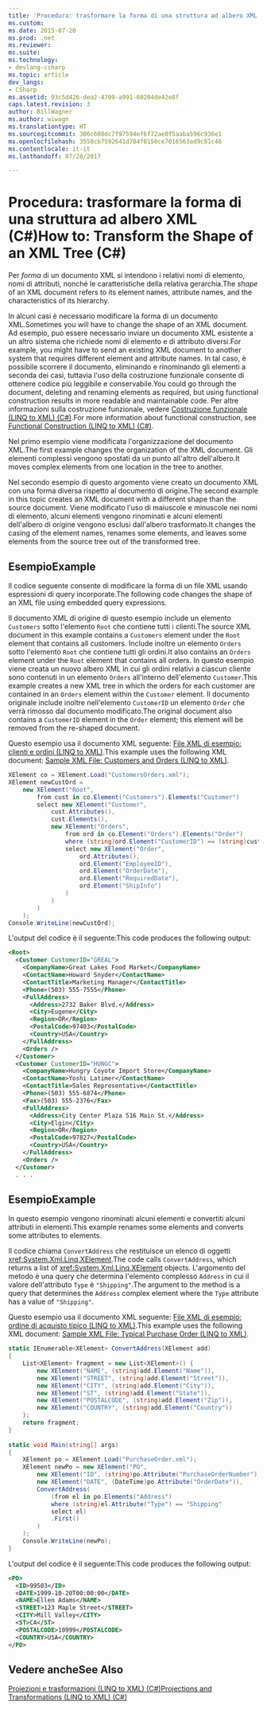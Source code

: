 ```yaml
---
title: 'Procedura: trasformare la forma di una struttura ad albero XML (C#)'
ms.custom: 
ms.date: 2015-07-20
ms.prod: .net
ms.reviewer: 
ms.suite: 
ms.technology:
- devlang-csharp
ms.topic: article
dev_langs:
- CSharp
ms.assetid: 93c5d426-dea2-4709-a991-60204de42e8f
caps.latest.revision: 3
author: BillWagner
ms.author: wiwagn
ms.translationtype: HT
ms.sourcegitcommit: 306c608dc7f97594ef6f72ae0f5aaba596c936e1
ms.openlocfilehash: 3558cb7592641d784f0150ce7016563ad9c81c46
ms.contentlocale: it-it
ms.lasthandoff: 07/28/2017

---
```

# <a name="how-to-transform-the-shape-of-an-xml-tree-c"></a><span data-ttu-id="984f7-102">Procedura: trasformare la forma di una struttura ad albero XML (C#)</span><span class="sxs-lookup"><span data-stu-id="984f7-102">How to: Transform the Shape of an XML Tree (C#)</span></span>
<span data-ttu-id="984f7-103">Per *forma* di un documento XML si intendono i relativi nomi di elemento, nomi di attributi, nonché le caratteristiche della relativa gerarchia.</span><span class="sxs-lookup"><span data-stu-id="984f7-103">The *shape* of an XML document refers to its element names, attribute names, and the characteristics of its hierarchy.</span></span>  
  
 <span data-ttu-id="984f7-104">In alcuni casi è necessario modificare la forma di un documento XML.</span><span class="sxs-lookup"><span data-stu-id="984f7-104">Sometimes you will have to change the shape of an XML document.</span></span> <span data-ttu-id="984f7-105">Ad esempio, può essere necessario inviare un documento XML esistente a un altro sistema che richiede nomi di elemento e di attributo diversi.</span><span class="sxs-lookup"><span data-stu-id="984f7-105">For example, you might have to send an existing XML document to another system that requires different element and attribute names.</span></span> <span data-ttu-id="984f7-106">In tal caso, è possibile scorrere il documento, eliminando e rinominando gli elementi a seconda dei casi, tuttavia l'uso della costruzione funzionale consente di ottenere codice più leggibile e conservabile.</span><span class="sxs-lookup"><span data-stu-id="984f7-106">You could go through the document, deleting and renaming elements as required, but using functional construction results in more readable and maintainable code.</span></span> <span data-ttu-id="984f7-107">Per altre informazioni sulla costruzione funzionale, vedere [Costruzione funzionale (LINQ to XML) (C#)](../../../../csharp/programming-guide/concepts/linq/functional-construction-linq-to-xml.md).</span><span class="sxs-lookup"><span data-stu-id="984f7-107">For more information about functional construction, see [Functional Construction (LINQ to XML) (C#)](../../../../csharp/programming-guide/concepts/linq/functional-construction-linq-to-xml.md).</span></span>  
  
 <span data-ttu-id="984f7-108">Nel primo esempio viene modificata l'organizzazione del documento XML.</span><span class="sxs-lookup"><span data-stu-id="984f7-108">The first example changes the organization of the XML document.</span></span> <span data-ttu-id="984f7-109">Gli elementi complessi vengono spostati da un punto all'altro dell'albero.</span><span class="sxs-lookup"><span data-stu-id="984f7-109">It moves complex elements from one location in the tree to another.</span></span>  
  
 <span data-ttu-id="984f7-110">Nel secondo esempio di questo argomento viene creato un documento XML con una forma diversa rispetto al documento di origine.</span><span class="sxs-lookup"><span data-stu-id="984f7-110">The second example in this topic creates an XML document with a different shape than the source document.</span></span> <span data-ttu-id="984f7-111">Viene modificato l'uso di maiuscole e minuscole nei nomi di elemento, alcuni elementi vengono rinominati e alcuni elementi dell'albero di origine vengono esclusi dall'albero trasformato.</span><span class="sxs-lookup"><span data-stu-id="984f7-111">It changes the casing of the element names, renames some elements, and leaves some elements from the source tree out of the transformed tree.</span></span>  
  
## <a name="example"></a><span data-ttu-id="984f7-112">Esempio</span><span class="sxs-lookup"><span data-stu-id="984f7-112">Example</span></span>  
 <span data-ttu-id="984f7-113">Il codice seguente consente di modificare la forma di un file XML usando espressioni di query incorporate.</span><span class="sxs-lookup"><span data-stu-id="984f7-113">The following code changes the shape of an XML file using embedded query expressions.</span></span>  
  
 <span data-ttu-id="984f7-114">Il documento XML di origine di questo esempio include un elemento `Customers` sotto l'elemento `Root` che contiene tutti i clienti.</span><span class="sxs-lookup"><span data-stu-id="984f7-114">The source XML document in this example contains a `Customers` element under the `Root` element that contains all customers.</span></span> <span data-ttu-id="984f7-115">Include inoltre un elemento `Orders` sotto l'elemento `Root` che contiene tutti gli ordini.</span><span class="sxs-lookup"><span data-stu-id="984f7-115">It also contains an `Orders` element under the `Root` element that contains all orders.</span></span> <span data-ttu-id="984f7-116">In questo esempio viene creata un nuovo albero XML in cui gli ordini relativi a ciascun cliente sono contenuti in un elemento `Orders` all'interno dell'elemento `Customer`.</span><span class="sxs-lookup"><span data-stu-id="984f7-116">This example creates a new XML tree in which the orders for each customer are contained in an `Orders` element within the `Customer` element.</span></span> <span data-ttu-id="984f7-117">Il documento originale include inoltre nell'elemento `CustomerID` un elemento `Order` che verrà rimosso dal documento modificato.</span><span class="sxs-lookup"><span data-stu-id="984f7-117">The original document also contains a `CustomerID` element in the `Order` element; this element will be removed from the re-shaped document.</span></span>  
  
 <span data-ttu-id="984f7-118">Questo esempio usa il documento XML seguente: [File XML di esempio: clienti e ordini (LINQ to XML)](../../../../csharp/programming-guide/concepts/linq/sample-xml-file-customers-and-orders-linq-to-xml-2.md).</span><span class="sxs-lookup"><span data-stu-id="984f7-118">This example uses the following XML document: [Sample XML File: Customers and Orders (LINQ to XML)](../../../../csharp/programming-guide/concepts/linq/sample-xml-file-customers-and-orders-linq-to-xml-2.md).</span></span>  
  
```csharp  
XElement co = XElement.Load("CustomersOrders.xml");  
XElement newCustOrd =  
    new XElement("Root",  
        from cust in co.Element("Customers").Elements("Customer")  
        select new XElement("Customer",  
            cust.Attributes(),  
            cust.Elements(),  
            new XElement("Orders",  
                from ord in co.Element("Orders").Elements("Order")  
                where (string)ord.Element("CustomerID") == (string)cust.Attribute("CustomerID")  
                select new XElement("Order",  
                    ord.Attributes(),  
                    ord.Element("EmployeeID"),  
                    ord.Element("OrderDate"),  
                    ord.Element("RequiredDate"),  
                    ord.Element("ShipInfo")  
                )  
            )  
        )  
    );  
Console.WriteLine(newCustOrd);  
```  
  
 <span data-ttu-id="984f7-119">L'output del codice è il seguente:</span><span class="sxs-lookup"><span data-stu-id="984f7-119">This code produces the following output:</span></span>  
  
```xml  
<Root>  
  <Customer CustomerID="GREAL">  
    <CompanyName>Great Lakes Food Market</CompanyName>  
    <ContactName>Howard Snyder</ContactName>  
    <ContactTitle>Marketing Manager</ContactTitle>  
    <Phone>(503) 555-7555</Phone>  
    <FullAddress>  
      <Address>2732 Baker Blvd.</Address>  
      <City>Eugene</City>  
      <Region>OR</Region>  
      <PostalCode>97403</PostalCode>  
      <Country>USA</Country>  
    </FullAddress>  
    <Orders />  
  </Customer>  
  <Customer CustomerID="HUNGC">  
    <CompanyName>Hungry Coyote Import Store</CompanyName>  
    <ContactName>Yoshi Latimer</ContactName>  
    <ContactTitle>Sales Representative</ContactTitle>  
    <Phone>(503) 555-6874</Phone>  
    <Fax>(503) 555-2376</Fax>  
    <FullAddress>  
      <Address>City Center Plaza 516 Main St.</Address>  
      <City>Elgin</City>  
      <Region>OR</Region>  
      <PostalCode>97827</PostalCode>  
      <Country>USA</Country>  
    </FullAddress>  
    <Orders />  
  </Customer>  
  . . .  
```  
  
## <a name="example"></a><span data-ttu-id="984f7-120">Esempio</span><span class="sxs-lookup"><span data-stu-id="984f7-120">Example</span></span>  
 <span data-ttu-id="984f7-121">In questo esempio vengono rinominati alcuni elementi e convertiti alcuni attributi in elementi.</span><span class="sxs-lookup"><span data-stu-id="984f7-121">This example renames some elements and converts some attributes to elements.</span></span>  
  
 <span data-ttu-id="984f7-122">Il codice chiama `ConvertAddress` che restituisce un elenco di oggetti <xref:System.Xml.Linq.XElement>.</span><span class="sxs-lookup"><span data-stu-id="984f7-122">The code calls `ConvertAddress`, which returns a list of <xref:System.Xml.Linq.XElement> objects.</span></span> <span data-ttu-id="984f7-123">L'argomento del metodo è una query che determina l'elemento complesso `Address` in cui il valore dell'attributo `Type` è `"Shipping"`.</span><span class="sxs-lookup"><span data-stu-id="984f7-123">The argument to the method is a query that determines the `Address` complex element where the `Type` attribute has a value of `"Shipping"`.</span></span>  
  
 <span data-ttu-id="984f7-124">Questo esempio usa il documento XML seguente: [File XML di esempio: ordine di acquisto tipico (LINQ to XML)](../../../../csharp/programming-guide/concepts/linq/sample-xml-file-typical-purchase-order-linq-to-xml-1.md).</span><span class="sxs-lookup"><span data-stu-id="984f7-124">This example uses the following XML document: [Sample XML File: Typical Purchase Order (LINQ to XML)](../../../../csharp/programming-guide/concepts/linq/sample-xml-file-typical-purchase-order-linq-to-xml-1.md).</span></span>  
  
```csharp  
static IEnumerable<XElement> ConvertAddress(XElement add)  
{  
    List<XElement> fragment = new List<XElement>() {  
        new XElement("NAME", (string)add.Element("Name")),  
        new XElement("STREET", (string)add.Element("Street")),  
        new XElement("CITY", (string)add.Element("City")),  
        new XElement("ST", (string)add.Element("State")),  
        new XElement("POSTALCODE", (string)add.Element("Zip")),  
        new XElement("COUNTRY", (string)add.Element("Country"))  
    };  
    return fragment;  
}  
  
static void Main(string[] args)  
{  
    XElement po = XElement.Load("PurchaseOrder.xml");  
    XElement newPo = new XElement("PO",  
        new XElement("ID", (string)po.Attribute("PurchaseOrderNumber")),  
        new XElement("DATE", (DateTime)po.Attribute("OrderDate")),  
        ConvertAddress(  
            (from el in po.Elements("Address")  
            where (string)el.Attribute("Type") == "Shipping"  
            select el)  
            .First()  
        )  
    );  
    Console.WriteLine(newPo);  
}  
```  
  
 <span data-ttu-id="984f7-125">L'output del codice è il seguente:</span><span class="sxs-lookup"><span data-stu-id="984f7-125">This code produces the following output:</span></span>  
  
```xml  
<PO>  
  <ID>99503</ID>  
  <DATE>1999-10-20T00:00:00</DATE>  
  <NAME>Ellen Adams</NAME>  
  <STREET>123 Maple Street</STREET>  
  <CITY>Mill Valley</CITY>  
  <ST>CA</ST>  
  <POSTALCODE>10999</POSTALCODE>  
  <COUNTRY>USA</COUNTRY>  
</PO>  
```  
  
## <a name="see-also"></a><span data-ttu-id="984f7-126">Vedere anche</span><span class="sxs-lookup"><span data-stu-id="984f7-126">See Also</span></span>  
 [<span data-ttu-id="984f7-127">Proiezioni e trasformazioni (LINQ to XML) (C#)</span><span class="sxs-lookup"><span data-stu-id="984f7-127">Projections and Transformations (LINQ to XML) (C#)</span></span>](../../../../csharp/programming-guide/concepts/linq/projections-and-transformations-linq-to-xml.md)

